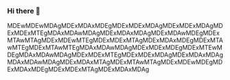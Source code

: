 ### Hi there 👋
 MDEwMDEwMDAgMDExMDAxMDEgMDExMDExMDAgMDExMDExMDAgMDExMDExMTEgMDAxMDAwMDAgMDExMDAxMDAgMDExMDAwMDEgMDExMTAwMTAgMDExMDEwMTEgMDExMDExMTAgMDExMDAxMDEgMDExMTAwMTEgMDExMTAwMTEgMDAxMDAwMDAgMDExMDExMDEgMDExMTEwMDEgMDAxMDAwMDAgMDExMDExMTEgMDExMDExMDAgMDExMDAxMDAgMDAxMDAwMDAgMDExMDAxMTAgMDExMTAwMTAgMDExMDEwMDEgMDExMDAxMDEgMDExMDExMTAgMDExMDAxMDAg

<!--
**chouaibcher/chouaibcher** is a ✨ _special_ ✨ repository because its `README.md` (this file) appears on your GitHub profile.

Here are some ideas to get you started:

- 🔭 I’m currently working on ...
- 🌱 I’m currently learning ...
- 👯 I’m looking to collaborate on ...
- 🤔 I’m looking for help with ...
- 💬 Ask me about ...
- 📫 How to reach me: ...
- 😄 Pronouns: ...
- ⚡ Fun fact: ...
-->
